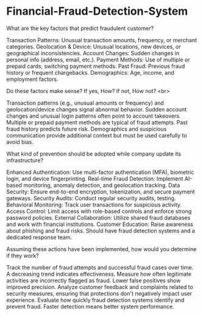 # Financial-Fraud-Detection-System
What are the key factors that predict fraudulent customer?

Transaction Patterns: Unusual transaction amounts, frequency, or merchant categories.
Geolocation & Device: Unusual locations, new devices, or geographical inconsistencies.
Account Changes: Sudden changes in personal info (address, email, etc.).
Payment Methods: Use of multiple or prepaid cards, switching payment methods.
Past Fraud: Previous fraud history or frequent chargebacks.
Demographics: Age, income, and employment factors.



Do these factors make sense? If yes, How? If not, How not? <br\>

Transaction patterns (e.g., unusual amounts or frequency) and geolocation/device changes signal abnormal behavior.
Sudden account changes and unusual login patterns often point to account takeovers.
Multiple or prepaid payment methods are typical of fraud attempts.
Past fraud history predicts future risk.
Demographics and suspicious communication provide additional context but must be used carefully to avoid bias.



What kind of prevention should be adopted while company update its infrastructure? 

Enhanced Authentication: Use multi-factor authentication (MFA), biometric login, and device fingerprinting.
Real-time Fraud Detection: Implement AI-based monitoring, anomaly detection, and geolocation tracking.
Data Security: Ensure end-to-end encryption, tokenization, and secure payment gateways.
Security Audits: Conduct regular security audits, testing.
Behavioral Monitoring: Track user transactions for suspicious activity.
Access Control: Limit access with role-based controls and enforce strong password policies.
External Collaboration: Utilize shared fraud databases and work with financial institutions.
Customer Education: Raise awareness about phishing and fraud risks.
Should have fraud detection systems and a dedicated response team.



Assuming these actions have been implemented, how would you determine if they work?

Track the number of fraud attempts and successful fraud cases over time. A decreasing trend indicates effectiveness.
Measure how often legitimate activities are incorrectly flagged as fraud. Lower false positives show improved precision.
Analyze customer feedback and complaints related to security measures, ensuring that protections don't negatively impact user experience.
Evaluate how quickly fraud detection systems identify and prevent fraud. Faster detection means better system performance.
